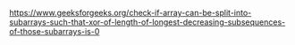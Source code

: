 https://www.geeksforgeeks.org/check-if-array-can-be-split-into-subarrays-such-that-xor-of-length-of-longest-decreasing-subsequences-of-those-subarrays-is-0
